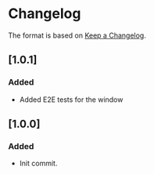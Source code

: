 # Changelog
The format is based on [Keep a Changelog](https://keepachangelog.com/en/1.0.0/).

## [1.0.1]
### Added
- Added E2E tests for the window

## [1.0.0]
### Added
- Init commit.
